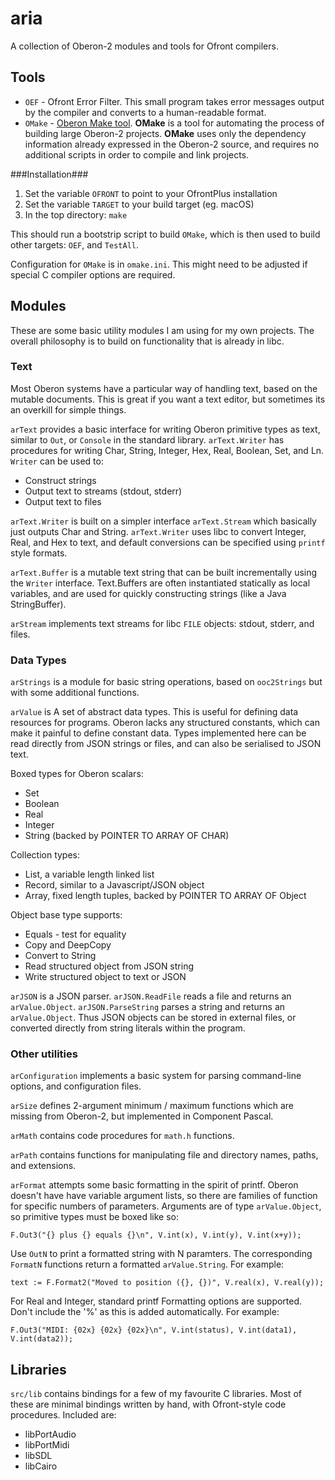# aria

A collection of Oberon-2 modules and tools for Ofront compilers.

## Tools

* `OEF` - Ofront Error Filter. This small program takes error messages output by the compiler and converts to a human-readable format.
* `OMake` - [Oberon Make tool](doc/OMake.md). **OMake** is a tool for automating the process of building large Oberon-2 projects. **OMake** uses only the dependency information already expressed in the Oberon-2 source, and requires no additional scripts in order to compile and link projects.

###Installation###

1. Set the variable `OFRONT` to point to your OfrontPlus installation
2. Set the variable `TARGET` to your build target (eg. macOS)
3. In the top directory: `make`

This should run a bootstrip script to build `OMake`, which is then used to build other targets: `OEF`, and `TestAll`. 

Configuration for `OMake` is in `omake.ini`. This might need to be adjusted if special C compiler options are required.

## Modules

These are some basic utility modules I am using for my own projects. The overall philosophy is to build on functionality that is already in libc.

### Text

Most Oberon systems have a particular way of handling text, based on the mutable documents. This is great if you want a text editor, but sometimes its an overkill for simple things.

`arText` provides a basic interface for writing Oberon primitive types as text, similar to `Out`, or `Console` in the standard library. `arText.Writer` has procedures for writing Char, String, Integer, Hex, Real, Boolean, Set, and Ln. `Writer` can be used to:

- Construct strings
- Output text to streams (stdout, stderr)
- Output text to files

`arText.Writer` is built on a simpler interface `arText.Stream` which basically just outputs Char and String. `arText.Writer` uses libc to convert Integer, Real, and Hex to text, and default conversions can be specified using `printf` style formats.

`arText.Buffer` is a mutable text string that can be built incrementally using the `Writer` interface. Text.Buffers are often instantiated statically as local variables, and are used for quickly constructing strings (like a Java StringBuffer).

`arStream` implements text streams for libc `FILE` objects: stdout, stderr, and files.

### Data Types

`arStrings` is a module for basic string operations, based on `ooc2Strings` but with some additional functions.

`arValue` is A set of abstract data types. This is useful for defining data resources for programs. Oberon lacks any structured constants, which can make it painful to define constant data. Types implemented here can be read directly from JSON strings or files, and can also be serialised to JSON text.

Boxed types for Oberon scalars:

* Set
* Boolean
* Real
* Integer
* String (backed by POINTER TO ARRAY OF CHAR)

Collection types:

* List, a variable length linked list
* Record, similar to a Javascript/JSON object
* Array, fixed length tuples, backed by POINTER TO ARRAY OF Object

Object base type supports:

* Equals - test for equality
* Copy and DeepCopy
* Convert to String
* Read structured object from JSON string
* Write structured object to text or JSON

`arJSON` is a JSON parser. `arJSON.ReadFile` reads a file and returns an `arValue.Object`. `arJSON.ParseString` parses a string and returns an `arValue.Object`. Thus JSON objects can be stored in external files, or converted directly from string literals within the program.

### Other utilities

`arConfiguration` implements a basic system for parsing command-line options, and configuration files.

`arSize` defines 2-argument minimum / maximum functions which are missing from Oberon-2, but implemented in Component Pascal.

`arMath` contains code procedures for `math.h` functions.

`arPath` contains functions for manipulating file and directory names, paths, and extensions.

`arFormat` attempts some basic formatting in the spirit of printf. Oberon doesn't have have variable argument lists, so there are families of function for specific numbers of parameters. Arguments are of type `arValue.Object`, so primitive types must be boxed like so:

    F.Out3("{} plus {} equals {}\n", V.int(x), V.int(y), V.int(x+y));

Use `OutN` to print a formatted string with N paramters. The corresponding `FormatN` functions return a formatted `arValue.String`. For example:

    text := F.Format2("Moved to position ({}, {})", V.real(x), V.real(y));

For Real and Integer, standard printf Formatting options are supported. Don't include the '%' as this is added automatically. For example:

    F.Out3("MIDI: {02x} {02x} {02x}\n", V.int(status), V.int(data1), V.int(data2));


## Libraries

`src/lib` contains bindings for a few of my favourite C libraries. Most of these are minimal bindings written by hand, with Ofront-style code procedures. Included are:

* libPortAudio
* libPortMidi
* libSDL
* libCairo

